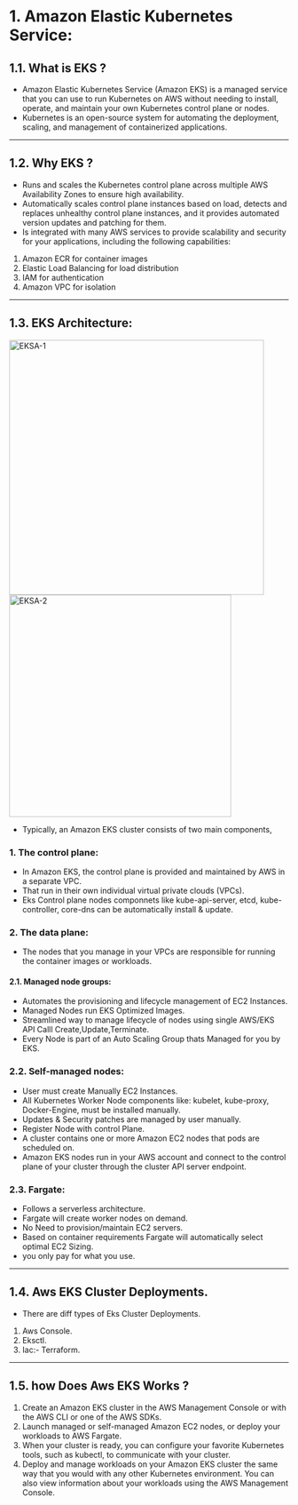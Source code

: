 
# 1. Amazon Elastic Kubernetes Service:

## 1.1. What is EKS ?

+ Amazon Elastic Kubernetes Service (Amazon EKS) is a managed service that you can use to run Kubernetes on AWS without needing to install, 
  operate, and maintain your own Kubernetes control plane or nodes. 
+ Kubernetes is an open-source system for automating the deployment, scaling, and management of containerized applications. 

_______________________________________________________________________________________________________________________________________________________


## 1.2. Why EKS ?

+ Runs and scales the Kubernetes control plane across multiple AWS Availability Zones to ensure high availability.
+ Automatically scales control plane instances based on load, detects and replaces unhealthy control plane instances, 
  and it provides automated version updates and patching for them.
+ Is integrated with many AWS services to provide scalability and security for your applications, 
  including the following capabilities:

1. Amazon ECR for container images
2. Elastic Load Balancing for load distribution
3. IAM for authentication
4. Amazon VPC for isolation


_______________________________________________________________________________________________________________________________________________________

## 1.3. EKS Architecture:

<img width="459" alt="EKSA-1" src="https://user-images.githubusercontent.com/105772882/227527402-f42d443b-9a06-43db-a1c4-adf7a641e084.PNG">
<img width="400" alt="EKSA-2" src="https://user-images.githubusercontent.com/105772882/227527444-6a73d31e-63a0-4d6c-83c7-81faaf558bfc.PNG">


+ Typically, an Amazon EKS cluster consists of two main components, 

### 1. The control plane:

+ In Amazon EKS, the control plane is provided and maintained by AWS in a separate VPC.
+ That run in their own individual virtual private clouds (VPCs). 
+ Eks Control plane nodes componnets like kube-api-server, etcd, kube-controller, core-dns can be automatically install & update.

### 2. The data plane:

+ The nodes that you manage in your VPCs are responsible for running the container images or workloads. 

#### 2.1. Managed node groups:

+ Automates the provisioning and lifecycle management of EC2 Instances.
+ Managed Nodes run EKS Optimized Images.
+ Streamlined way to manage lifecycle of nodes using single AWS/EKS API Calll
  Create,Update,Terminate.
+ Every Node is part of an Auto Scaling Group thats Managed for you by EKS.


### 2.2. Self-managed nodes:

+ User must create Manually EC2 Instances.
+ All Kubernetes Worker Node components like: kubelet, kube-proxy, Docker-Engine, must be installed manually.
+ Updates & Security patches are managed by user manually.
+ Register Node with control Plane.
+ A cluster contains one or more Amazon EC2 nodes that pods are scheduled on. 
+ Amazon EKS nodes run in your AWS account and connect to the control plane of your cluster through the cluster API server endpoint. 

### 2.3. Fargate:

+ Follows a serverless architecture.
+ Fargate will create worker nodes on demand.
+ No Need to provision/maintain EC2 servers.
+ Based on container requirements Fargate will automatically select optimal EC2 Sizing.
+ you only pay for what you use.


_______________________________________________________________________________________________________________________________________________________

##  1.4. Aws EKS Cluster Deployments.

+ There are diff types of Eks Cluster Deployments.

1. Aws Console.
2. Eksctl.
3. Iac:- Terraform.

_______________________________________________________________________________________________________________________________________________________

## 1.5. how Does Aws EKS Works ?

1. Create an Amazon EKS cluster in the AWS Management Console or with the AWS CLI or one of the AWS SDKs.
2. Launch managed or self-managed Amazon EC2 nodes, or deploy your workloads to AWS Fargate.
3. When your cluster is ready, you can configure your favorite Kubernetes tools, such as kubectl, to communicate with your cluster.
4. Deploy and manage workloads on your Amazon EKS cluster the same way that you would with any other Kubernetes environment. 
   You can also view information about your workloads using the AWS Management Console.
 



